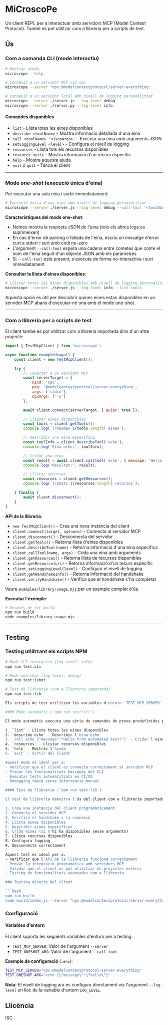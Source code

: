 # MiCroscoPe

Un client REPL per a interactuar amb servidors MCP (Model Context Protocol). També es pot utilitzar com a llibreria per a scripts de test.

## Ús

### Com a comanda CLI (mode interactiu)

```bash
# Mostrar ajuda
microscope --help

# Connexió a un servidor MCP via npx
microscope --server "npx:@modelcontextprotocol/server-everything"

# Connexió a un servidor local amb nivell de logging personalitzat
microscope --server ./server.js --log-level debug
microscope --server ./server.py --log-level info
```

#### Comandes disponibles
- `list` - Llista totes les eines disponibles
- `describe <toolName>` - Mostra informació detallada d'una eina
- `call <toolName> '<jsonArgs>'` - Executa una eina amb arguments JSON
- `setLoggingLevel <level>` - Configura el nivell de logging
- `resources` - Llista tots els recursos disponibles
- `resource <uri>` - Mostra informació d'un recurs específic
- `help` - Mostra aquesta ajuda
- `exit` o `quit` - Tanca el client

---

### Mode *one-shot* (execució única d'eina)

Per executar una sola eina i sortir immediatament:

```bash
# Execució única d'una eina amb nivell de logging personalitzat
microscope --server ./server.js --log-level debug --call-tool "<toolName> {\"toolParam1\":\"toolParamValue1\", \"toolParam2\":\"toolParamValue2\"}"
```

**Característiques del mode one-shot**:
- Només mostra la resposta JSON de l'eina (tots els altres logs es suprimeixen)
- En cas d'error de parsing o fallada de l'eina, escriu un missatge d'error curt a stderr i surt amb codi no-zero
- L'argument `--call-tool` espera una cadena entre cometes que conté el nom de l'eina seguit d'un objecte JSON amb els paràmetres
- Si `--call-tool` està present, s'executa de forma no-interactiva i surt immediatament

**Consultar la llista d'eines disponibles**:
```bash
# Llistar totes les eines disponibles amb nivell de logging personalitzat
microscope --server ./server.js --log-level info --list-tools
```

Aquesta opció és útil per descobrir quines eines estan disponibles en un servidor MCP abans d'executar-ne una amb el mode one-shot.

---

### Com a llibreria per a scripts de test

El client també es pot utilitzar com a llibreria importada dins d'un altre projecte:

```javascript
import { TestMcpClient } from 'microscope';

async function exampleUsage() {
    const client = new TestMcpClient();

    try {
        // Conectar a un servidor MCP
        const serverTarget = {
            kind: 'npx',
            pkg: '@modelcontextprotocol/server-everything',
            args: ['stdio'],
            npxArgs: ['-y']
        };

        await client.connect(serverTarget, { quiet: true });

        // Llistar eines disponibles
        const tools = client.getTools();
        console.log(`Trobades ${tools.length} eines`);

        // Describir una eina específica
        const toolInfo = client.describeTool('echo');
        console.log('Eina echo:', toolInfo);

        // Cridar una eina
        const result = await client.callTool('echo', { message: 'Hello World!' });
        console.log('Resultat:', result);

        // Llistar recursos
        const resources = client.getResources();
        console.log(`Trobats ${resources.length} recursos`);

    } finally {
        await client.disconnect();
    }
}
```

**API de la llibreria**:
- `new TestMcpClient()` - Crea una nova instància del client
- `client.connect(target, options)` - Connecta al servidor MCP
- `client.disconnect()` - Desconnecta del servidor
- `client.getTools()` - Retorna llista d'eines disponibles
- `client.describeTool(name)` - Retorna informació d'una eina específica
- `client.callTool(name, args)` - Crida una eina amb arguments
- `client.getResources()` - Retorna llista de recursos disponibles
- `client.getResource(uri)` - Retorna informació d'un recurs específic
- `client.setLoggingLevel(level)` - Configura el nivell de logging
- `client.getHandshakeInfo()` - Retorna informació del handshake
- `client.verifyHandshake()` - Verifica que el handshake s'ha completat

Veure `examples/library-usage.mjs` per un exemple complet d'ús.

**Executar l'exemple**:
```bash
# Després de fer build
npm run build
node examples/library-usage.mjs
```

---

## Testing

### Testing utilitzant els scripts NPM

```bash
# Mode CLI interactiu (log level: info)
npm run test:cli

# Mode one-shot (log level: debug)
npm run test:1shot

# Test de llibreria (com a llibreria importada)
npm run test:lib

Els scripts de test utilitzen les variables d'entorn `TEST_MCP_SERVER` i `TEST_ONESHOT_ARG` per a la configuració. El nivell de logging es configura automàticament via l'argument `--log-level`.

#### Mode automàtic (`npm run test:cli`)

El mode automàtic executa una sèrie de comandes de prova predefinides per verificar que el client funciona correctament:

1. `list` - Llista totes les eines disponibles
2. `describe echo` - Describir l'eina echo
3. `call echo {"message":"Hello from automated test!"}` - Cridar l'eina echo amb un missatge
4. `resources` - Llistar recursos disponibles
5. `help` - Mostrar l'ajuda
6. `exit` - Sortir del client

Aquest mode és ideal per a:
- Verificar que el client es connecta correctament al servidor MCP
- Provar les funcionalitats bàsiques del CLI
- Executar tests automatitzats en CI/CD
- Debugging ràpid sense intervenció manual

#### Test de llibreria (`npm run test:lib`)

El test de llibreria demostra l'ús del client com a llibreria importada dins d'un altre projecte:

1. Crea una instància del client programàticament
2. Connecta al servidor MCP
3. Verifica el handshake i la connexió
4. Llista eines disponibles
5. Describir eines específices
6. Crida eines (si n'hi ha disponibles sense arguments)
7. Llista recursos disponibles
8. Configura logging
9. Desconnecta correctament

Aquest test és ideal per a:
- Verificar que l'API de la llibreria funciona correctament
- Provar la integració programàtica amb servidors MCP
- Validar que el client es pot utilitzar en projectes externs
- Testing de funcionalitats avançades com a llibreria

### Testing directe del client

```bash
npm run build
node build/index.js --server "npx:@modelcontextprotocol/server-everything" --log-level debug
```

### Configuració

#### Variables d'entorn

El client suporta les següents variables d'entorn per a testing:

- `TEST_MCP_SERVER`: Valor de l'argument `--server`
- `TEST_ONESHOT_ARG`: Valor de l'argument `--call-tool`

**Exemple de configuració** (`.env`):
```bash
TEST_MCP_SERVER="npx:@modelcontextprotocol/server-everything"
TEST_ONESHOT_ARG="echo {\"message\":\"hello\"}"
```

**Nota**: El nivell de logging ara es configura directament via l'argument `--log-level` en lloc de la variable d'entorn `LOG_LEVEL`.

## Llicència

ISC
